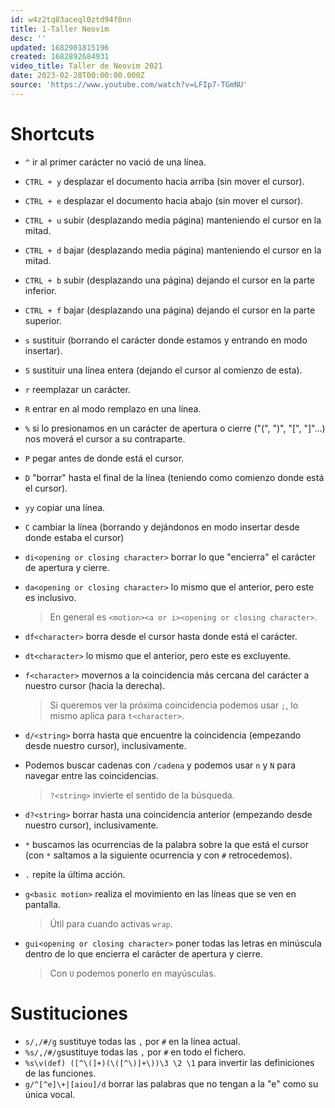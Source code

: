 ```yaml
---
id: w4z2tq83aceql0ztd94f0nn
title: 1-Taller Neovim
desc: ''
updated: 1682901815196
created: 1682892684931
video_title: Taller de Neovim 2021
date: 2023-02-28T00:00:00.000Z
source: 'https://www.youtube.com/watch?v=LFIp7-TGmNU'
---
```


# Shortcuts

- `^` ir al primer carácter no vació de una línea.

- `CTRL + y` desplazar el documento hacia arriba (sin mover el cursor).

- `CTRL + e` desplazar el documento hacia abajo (sin mover el cursor).

- `CTRL + u` subir (desplazando media página) manteniendo el cursor en la mitad.

- `CTRL + d` bajar (desplazando media página) manteniendo el cursor en la mitad.

- `CTRL + b` subir (desplazando una página) dejando el cursor en la parte inferior.

- `CTRL + f` bajar (desplazando una página) dejando el cursor en la parte superior.

- `s` sustituir (borrando el carácter donde estamos y entrando en modo insertar).

- `S` sustituir una línea entera (dejando el cursor al comienzo de esta).

- `r` reemplazar un carácter.

- `R` entrar en al modo remplazo en una línea.

- `%` si lo presionamos en un carácter de apertura o cierre ("(", ")", "[", "]"...) nos moverá el cursor a su contraparte.

- `P` pegar antes de donde está el cursor.

- `D` "borrar" hasta el final de la línea (teniendo como comienzo donde está el cursor).

- `yy` copiar una línea.

- `C` cambiar la línea (borrando y dejándonos en modo insertar desde donde estaba el cursor)

- `di<opening or closing character>` borrar lo que "encierra" el carácter de apertura y cierre.

- `da<opening or closing character>` lo mismo que el anterior, pero este es inclusivo.

    > En general es `<motion><a or i><opening or closing character>`.

- `df<character>` borra desde el cursor hasta donde está el carácter.

- `dt<character>` lo mismo que el anterior, pero este es excluyente.

- `f<character>` movernos a la coincidencia más cercana del carácter a nuestro cursor (hacia la derecha).

    > Si queremos ver la próxima coincidencia podemos usar `;`, lo mismo aplica para `t<character>`.

- `d/<string>` borra hasta que encuentre la coincidencia (empezando desde nuestro cursor), inclusivamente.

- Podemos buscar cadenas con `/cadena` y podemos usar `n` y `N` para navegar entre las coincidencias.

    > `?<string>` invierte el sentido de la búsqueda.

- `d?<string>` borrar hasta una coincidencia anterior (empezando desde nuestro cursor), inclusivamente.

- `*` buscamos las ocurrencias de la palabra sobre la que está el cursor (con `*` saltamos a la siguiente ocurrencia y con `#` retrocedemos).

- `.` repite la última acción.

- `g<basic motion>` realiza el movimiento en las líneas que se ven en pantalla.

    > Útil para cuando activas `wrap`.

- `gui<opening or closing character>` poner todas las letras en minúscula dentro de lo que encierra el carácter de apertura y cierre.

    > Con `U` podemos ponerlo en mayúsculas.

# Sustituciones

- `s/,/#/g` sustituye todas las `,` por `#` en la línea actual.
- `%s/,/#/g`sustituye todas las `,` por `#` en todo el fichero.
- `%s\v(def) ([^\(]+)(\([^\)]+\))\3 \2 \1` para invertir las definiciones de las funciones.
- `g/^[^e]\+|[aiou]/d` borrar las palabras que no tengan a la "e" como su única vocal.